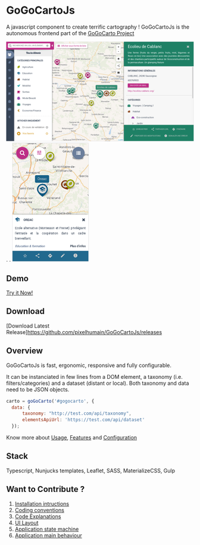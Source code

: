 GoGoCartoJs
==========
A javascript component to create terrific cartography ! GoGoCartoJs is the autonomous frontend part of the [GoGoCarto Project](https://github.com/pixelhumain/GoGoCarto)

![alt text](docs/images/desktop.png "Desktop")
.   .   ![alt text](docs/images/mobile.png "Mobile")


Demo
-----

[Try it Now!](https://pixelhumain.github.io/GoGoCartoJs/web)

Download
--------

[Download Latest Release]https://github.com/pixelhumain/GoGoCartoJs/releases

Overview
--------

GoGoCartoJs is fast, ergonomic, responsive and fully configurable. 

It can be instanciated in few lines from a DOM element, a taxonomy (i.e. filters/categories) and a dataset (distant or local). Both taxonomy and data need to be JSON objects.

```javascript
carto = goGoCarto('#gogocarto', {
  data: {
      taxonomy: "http://test.com/api/taxonomy",
      elementsApiUrl: 'https://test.com/api/dataset'
  });
```

Know more about [Usage](docs/usage.md), [Features](docs/features.md) and [Configuration](docs/configuration.md)


Stack
-----
Typescript, Nunjucks templates, Leaflet, SASS, MaterializeCSS, Gulp


Want to Contribute ?
-------------

1. [Installation intructions](docs/how-to-contribute/1-Installation.md)
2. [Coding conventions](docs/how-to-contribute/2-Coding-conventions.md)
3. [Code Explanations](docs/how-to-contribute/3-Code-explanations.md)
4. [UI Layout](docs/how-to-contribute/4-Ui-layout.md)
5. [Application state machine](docs/how-to-contribute/5-App-state-mode.md)
6. [Application main behaviour](docs/how-to-contribute/6-App-main-behaviour.md)
